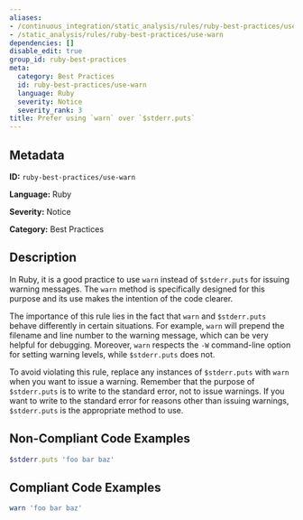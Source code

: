 ```yaml
---
aliases:
- /continuous_integration/static_analysis/rules/ruby-best-practices/use-warn
- /static_analysis/rules/ruby-best-practices/use-warn
dependencies: []
disable_edit: true
group_id: ruby-best-practices
meta:
  category: Best Practices
  id: ruby-best-practices/use-warn
  language: Ruby
  severity: Notice
  severity_rank: 3
title: Prefer using `warn` over `$stderr.puts`
---
```

<!--  SOURCED FROM https://github.com/DataDog/datadog-static-analyzer-rule-docs -->


## Metadata
**ID:** `ruby-best-practices/use-warn`

**Language:** Ruby

**Severity:** Notice

**Category:** Best Practices

## Description
In Ruby, it is a good practice to use `warn` instead of `$stderr.puts` for issuing warning messages. The `warn` method is specifically designed for this purpose and its use makes the intention of the code clearer.

The importance of this rule lies in the fact that `warn` and `$stderr.puts` behave differently in certain situations. For example, `warn` will prepend the filename and line number to the warning message, which can be very helpful for debugging. Moreover, `warn` respects the `-W` command-line option for setting warning levels, while `$stderr.puts` does not.

To avoid violating this rule, replace any instances of `$stderr.puts` with `warn` when you want to issue a warning. Remember that the purpose of `$stderr.puts` is to write to the standard error, not to issue warnings. If you want to write to the standard error for reasons other than issuing warnings, `$stderr.puts` is the appropriate method to use.

## Non-Compliant Code Examples
```ruby
$stderr.puts 'foo bar baz'
```

## Compliant Code Examples
```ruby
warn 'foo bar baz'
```
